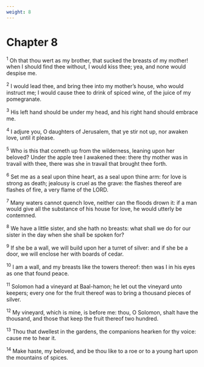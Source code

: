 ```yaml
---
weight: 8
---
```


# Chapter 8

<sup>1</sup> Oh that thou wert as my brother, that sucked the breasts of my mother! when I should find thee without, I would kiss thee; yea, and none would despise me. 

<sup>2</sup> I would lead thee, and bring thee into my mother’s house, who would instruct me; I would cause thee to drink of spiced wine, of the juice of my pomegranate. 

<sup>3</sup> His left hand should be under my head, and his right hand should embrace me. 

<sup>4</sup> I adjure you, O daughters of Jerusalem, that ye stir not up, nor awaken love, until it please. 

<sup>5</sup> Who is this that cometh up from the wilderness, leaning upon her beloved? Under the apple tree I awakened thee: there thy mother was in travail with thee, there was she in travail that brought thee forth. 

<sup>6</sup> Set me as a seal upon thine heart, as a seal upon thine arm: for love is strong as death; jealousy is cruel as the grave: the flashes thereof are flashes of fire, a very flame of the LORD. 

<sup>7</sup> Many waters cannot quench love, neither can the floods drown it: if a man would give all the substance of his house for love, he would utterly be contemned. 

<sup>8</sup> We have a little sister, and she hath no breasts: what shall we do for our sister in the day when she shall be spoken for? 

<sup>9</sup> If she be a wall, we will build upon her a turret of silver: and if she be a door, we will enclose her with boards of cedar. 

<sup>10</sup> I am a wall, and my breasts like the towers thereof: then was I in his eyes as one that found peace. 

<sup>11</sup> Solomon had a vineyard at Baal-hamon; he let out the vineyard unto keepers; every one for the fruit thereof was to bring a thousand pieces of silver. 

<sup>12</sup> My vineyard, which is mine, is before me: thou, O Solomon, shalt have the thousand, and those that keep the fruit thereof two hundred. 

<sup>13</sup> Thou that dwellest in the gardens, the companions hearken for thy voice: cause me to hear it. 

<sup>14</sup> Make haste, my beloved, and be thou like to a roe or to a young hart upon the mountains of spices. 

